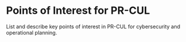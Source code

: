 # Points of Interest for PR-CUL

List and describe key points of interest in PR-CUL for cybersecurity and operational planning.
